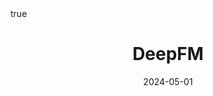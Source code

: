 ---
order: 12
title: DeepFM
date: 2024-05-01
categories: [Research Interest, Recommender System]
tags: [Paper Review, Data Mining, RecSys, Collaborative Filtering, Latent Factor Model, Deep Learning]
math: true
description: >-
    <ul type="square">
    <li><strong>Title</strong>: <a href="https://dl.acm.org/doi/10.1145/2988450.2988454"><em>DeepFM: A Factorization-Machine based Neural Network for CTR Prediction</em></a></li>
    <li><strong>Author</strong>: <em>Guo et al.</em></li>
    <li><strong>Publisher</strong>: <em>IJCAI</em></li>
    <li><strong>Published</strong>: <em>2017</em></li>
    </ul>
image:
    path: /_post_refer_img/RecommenderSystem/Thumbnail.jpg
---